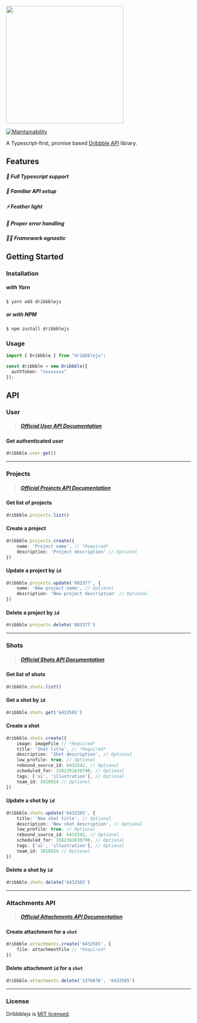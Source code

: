 <img src="https://i.imgur.com/jsoZOUf.png" width="320">



[![Maintainability](https://api.codeclimate.com/v1/badges/70117f75b09f8473edd4/maintainability)](https://codeclimate.com/github/animify/dribbblejs/maintainability)

A Typescript-first, promise based [Dribbble API](https://developer.dribbble.com/v2) library.

## Features

##### 🤖 Full Typescript support

##### 🌈 Familiar API setup

##### ⚡️  Feather light

##### 🚨 Proper error handling

##### 🧘‍♀️ Framework agnostic

## Getting Started
### Installation

##### with Yarn
```
$ yarn add dribbblejs
```
##### or with NPM
```
$ npm install dribbblejs
```

### Usage

```ts
import { Dribbble } from "dribbblejs";

const dribbble = new Dribbble({
  authToken: "xxxxxxxx"
});
```

## API
### User

> ##### [Official User API Documentation](https://developer.dribbble.com/v2/user/)

#### Get authenticated user

```ts
dribbble.user.get()
```

---
### Projects

> ##### [Official Projects API Documentation](https://developer.dribbble.com/v2/projects/)

#### Get list of projects

```ts
dribbble.projects.list()
```

#### Create a project
```ts
dribbble.projects.create({
    name: 'Project name', // *Required*
    description: 'Project description' // Optional
})
```

#### Update a project by `id`

```ts
dribbble.projects.update('883377', {
    name: 'New project name', // Optional
    description: 'New project description' // Optional
})
```

#### Delete a project by `id`

```ts
dribbble.projects.delete('883377')
```

---

### Shots

> ##### [Official Shots API Documentation](https://developer.dribbble.com/v2/shots/)

#### Get list of shots
```ts
dribbble.shots.list()
```
#### Get a shot by `id`
```ts
dribbble.shots.get('6432565')
```

#### Create a shot
```ts
dribbble.shots.create({
    image: imageFile // *Required*
    title: 'Shot title', // *Required*
    description: 'Shot description', // Optional
    low_profile: true, // Optional
    rebound_source_id: 6432542, // Optional
    scheduled_for: 1582391638790, // Optional
    tags: ['ui', 'illustration'], // Optional
    team_id: 3818924 // Optional
})
```

#### Update a shot by `id`
```ts
dribbble.shots.update('6432565', {
    title: 'New shot title', // Optional
    description: 'New shot description', // Optional
    low_profile: true, // Optional
    rebound_source_id: 6432542, // Optional
    scheduled_for: 1582391638790, // Optional
    tags: ['ui', 'illustration'], // Optional
    team_id: 3818924 // Optional
})
```

#### Delete a shot by `id`
```ts
dribbble.shots.delete('6432565')
```

---

### Attachments API

> ##### [Official Attachments API Documentation](https://developer.dribbble.com/v2/attachments/)

#### Create attachment for a `shot`

```ts
dribbble.attachments.create('6432565', {
    file: attachmentFile // *Required*
})
```

#### Delete attachment `id` for a `shot`
```ts
dribbble.attachments.delete('1376676', '6432565')
```


---

### License
Dribbblejs is [MIT licensed](./LICENSE).
